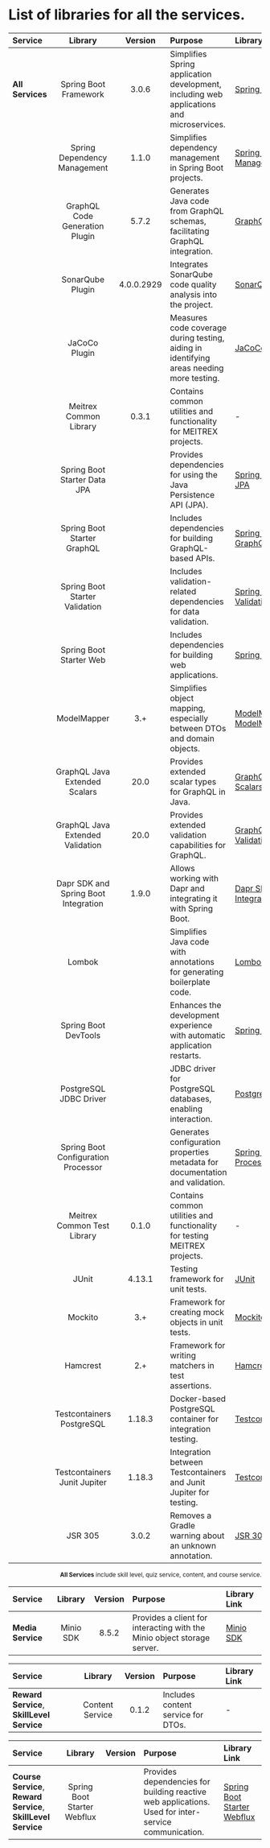 # List of libraries for all the services.
| Service          |               Library                |  Version   | Purpose                                                                                  | Library Link                                                                                                                                               |
|:-----------------|:------------------------------------:|:----------:|:-----------------------------------------------------------------------------------------|:-----------------------------------------------------------------------------------------------------------------------------------------------------------|
| **All Services** |        Spring Boot Framework         |   3.0.6    | Simplifies Spring application development, including web applications and microservices. | [Spring Boot](https://github.com/spring-projects/spring-framework/wiki/Spring-Framework-Versions)                                                          |
|                  |     Spring Dependency Management     |   1.1.0    | Simplifies dependency management in Spring Boot projects.                                | [Spring Dependency Management](https://start.spring.io)                                                                                                    |
|                  |    GraphQL Code Generation Plugin    |   5.7.2    | Generates Java code from GraphQL schemas, facilitating GraphQL integration.              | [GraphQL Code Generation](https://the-guild.dev/graphql/codegen/plugins/java/java)                                                                         |
|                  |           SonarQube Plugin           | 4.0.0.2929 | Integrates SonarQube code quality analysis into the project.                             | [SonarQube](https://docs.sonarsource.com/sonarqube/9.9/setup-and-upgrade/install-a-plugin/)                                                                |
|                  |            JaCoCo Plugin             |            | Measures code coverage during testing, aiding in identifying areas needing more testing. | [JaCoCo](https://docs.gradle.org/current/userguide/jacoco_plugin.html)                                                                                     |
|                  |         Meitrex Common Library          |   0.3.1    | Contains common utilities and functionality for MEITREX projects.                           | -                                                                                                                                                          |
|                  |     Spring Boot Starter Data JPA     |            | Provides dependencies for using the Java Persistence API (JPA).                          | [Spring Boot Starter Data JPA](https://mvnrepository.com/artifact/org.springframework.boot/spring-boot-starter-data-jpa)                                   |
|                  |     Spring Boot Starter GraphQL      |            | Includes dependencies for building GraphQL-based APIs.                                   | [Spring Boot Starter GraphQL ](https://github.com/spring-projects/spring-graphql/wiki/Spring-for-GraphQL-Versions)                                         |
|                  |    Spring Boot Starter Validation    |            | Includes validation-related dependencies for data validation.                            | [Spring Boot Starter Validation](https://mvnrepository.com/artifact/org.springframework.boot/spring-boot-starter-validation)                               |
|                  |       Spring Boot Starter Web        |            | Includes dependencies for building web applications.                                     | [Spring Boot Starter Web](https://mvnrepository.com/artifact/org.springframework.boot/spring-boot-starter-web)                                             |
|                  |             ModelMapper              |    3.+     | Simplifies object mapping, especially between DTOs and domain objects.                   | [ModelMapper](https://github.com/modelmapper/modelmapper)  [ModelMapperGettingStrated](https://modelmapper.org/getting-started/)                           |
|                  |    GraphQL Java Extended Scalars     |    20.0    | Provides extended scalar types for GraphQL in Java.                                      | [GraphQL Java Extended Scalars](https://www.graphql-java.com/documentation/scalars/)                                                                       |
|                  |   GraphQL Java Extended Validation   |    20.0    | Provides extended validation capabilities for GraphQL.                                   | [GraphQL Java Extended Validation](https://mvnrepository.com/artifact/com.graphql-java/graphql-java-extended-validation)                                   |
|                  | Dapr SDK and Spring Boot Integration |   1.9.0    | Allows working with Dapr and integrating it with Spring Boot.                            | [Dapr SDK and Spring Boot Integration](https://docs.dapr.io/developing-applications/sdks/java/)                                                            |
|                  |                Lombok                |            | Simplifies Java code with annotations for generating boilerplate code.                   | [Lombok](https://projectlombok.org)                                                                                                                        |
|                  |         Spring Boot DevTools         |            | Enhances the development experience with automatic application restarts.                 | [Spring Boot DevTools ](https://docs.spring.io/spring-boot/docs/1.5.16.RELEASE/reference/html/using-boot-devtools.html)                                    |
|                  |        PostgreSQL JDBC Driver        |            | JDBC driver for PostgreSQL databases, enabling interaction.                              | [PostgreSQL JDBC Driver](https://jdbc.postgresql.org)                                                                                                      |
|                  | Spring Boot Configuration Processor  |            | Generates configuration properties metadata for documentation and validation.            | [Spring Boot Configuration Processor](https://docs.spring.io/spring-boot/docs/current/reference/html/features.html#features.spring-configuration-metadata) |
|                  |       Meitrex Common Test Library       |   0.1.0    | Contains common utilities and functionality for testing MEITREX projects.                   | -                                                                                                                                                          |
|                  |                JUnit                 |   4.13.1   | Testing framework for unit tests.                                                        | [JUnit](https://junit.org/junit5/)                                                                                                                         |
|                  |               Mockito                |    3.+     | Framework for creating mock objects in unit tests.                                       | [Mockito ](https://site.mockito.org)                                                                                                                       |
|                  |               Hamcrest               |    2.+     | Framework for writing matchers in test assertions.                                       | [Hamcrest ](https://hamcrest.org/JavaHamcrest/)                                                                                                            |
|                  |      Testcontainers PostgreSQL       |   1.18.3   | Docker-based PostgreSQL container for integration testing.                               | [Testcontainers PostgreSQL ](https://testcontainers.com/guides/getting-started-with-testcontainers-for-java/)                                              |
|                  |     Testcontainers Junit Jupiter     |   1.18.3   | Integration between Testcontainers and Junit Jupiter for testing.                        | [Testcontainers Junit Jupiter](https://java.testcontainers.org/test_framework_integration/junit_5/)                                                        |
|                  |               JSR 305                |   3.0.2    | Removes a Gradle warning about an unknown annotation.                                    | [JSR 305 ](https://jcp.org/en/jsr/detail?id=305)                                                                                                           |
<div style="text-align: right;">

<small>**All Services** include skill level, quiz service, content, and course service.</small>
</div>

| Service           |  Library  | Version | Purpose                                                                 | Library Link                                                                        |
|:------------------|:---------:|:-------:|:------------------------------------------------------------------------|:------------------------------------------------------------------------------------|
| **Media Service** | Minio SDK |  8.5.2  | Provides a client for interacting with the Minio object storage server. | [Minio SDK](https://min.io/docs/minio/linux/developers/minio-drivers.html#java-sdk) |

| Service                                    |     Library     | Version | Purpose                            | Library Link |
|:-------------------------------------------|:---------------:|:-------:|:-----------------------------------|:-------------|
| **Reward Service**, **SkillLevel Service** | Content Service |  0.1.2  | Includes content service for DTOs. | -            |

| Service                                                        |           Library           | Version | Purpose                                                                                                                                           | Library Link                                                                                                            |
|:---------------------------------------------------------------|:---------------------------:|:-------:|:--------------------------------------------------------------------------------------------------------------------------------------------------|:------------------------------------------------------------------------------------------------------------------------|
| **Course Service**, **Reward Service**, **SkillLevel Service** | Spring Boot Starter Webflux |         | Provides dependencies for building reactive web applications. Used for inter-service communication. | [Spring Boot Starter Webflux ](https://mvnrepository.com/artifact/org.springframework.boot/spring-boot-starter-webflux) |
